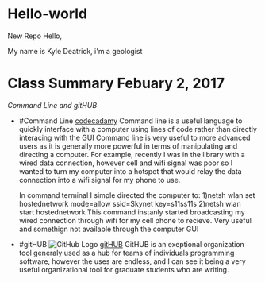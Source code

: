 # Hello-world
New Repo
Hello, 

My name is Kyle Deatrick, i'm a geologist 

# Class Summary Febuary 2, 2017
*Command Line and gitHUB*

* #Command Line [codecadamy](http://codecademy.com)
  Command line is a useful language to quickly interface with a computer using lines of code rather than directly interacing with the GUI
  Command line is very useful to more advanced users as it is generally more powerful in terms of manipulating and directing a computer. 
  For example, recently I was in the library with a wired data connection, however cell and wifi signal was poor so I wanted to turn my 
  computer into a hotspot that would relay the data connection into a wifi signal for my phone to use. 
  
    In command terminal I simple directed the computer to: 1)netsh wlan set hostednetwork mode=allow ssid=Skynet key=s11ss11s
                                                           2)netsh wlan start hostednetwork
    This command instanly started broadcasting my wired connection through wifi for my cell phone to recieve. Very useful and somethign not     available through the computer GUI
    
* #gitHUB ![GitHub Logo](/images/logo.png) [gitHUB](http://github.com)
    GitHUB is an exeptional organization tool generaly used as a hub for teams of individuals programming software, however the uses are       endless, and I can see it being a very useful organizational tool for graduate students who are writing. 
